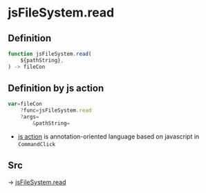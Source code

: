 # jsFileSystem.read

## Definition

```js.js
function jsFileSystem.read(
	${pathString},
) -> fileCon
```


## Definition by js action

```js.js
var=fileCon
	?func=jsFileSystem.read
	?args=
		&pathString=
```

- [js action](#) is annotation-oriented language based on javascript in `CommandClick`

## Src

-> [jsFileSystem.read](https://github.com/puutaro/CommandClick/blob/master/app/src/main/java/com/puutaro/commandclick/fragment_lib/terminal_fragment/js_interface/file/JsFileSystem.kt#L38)


